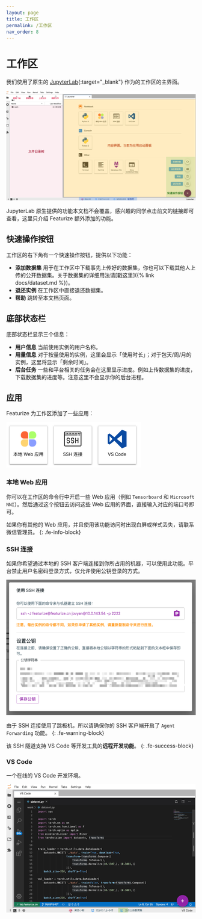 ```yaml
---
layout: page
title: 工作区
permalink: /工作区
nav_order: 8
---
```


# 工作区

我们使用了原生的 [JupyterLab](https://jupyterlab.readthedocs.io/en/stable/){:target="_blank"} 作为的工作区的主界面。

![](/asset/workspace.png)

JupyterLab 原生提供的功能本文档不会覆盖，感兴趣的同学点击前文的链接即可查看，这里只介绍 Featurize 额外添加的功能。

## 快速操作按钮

工作区的右下角有一个快速操作按钮，提供以下功能：

* **添加数据集** 用于在工作区中下载事先上传好的数据集，你也可以下载其他人上传的公开数据集。关于数据集的详细用法请[戳这里]({% link docs/dataset.md %})。
* **退还实例** 在工作区中直接退还数据集。
* **帮助** 跳转至本文档页面。

## 底部状态栏

底部状态栏显示三个信息：

* **用户信息** 当前使用实例的用户名称。
* **用量信息** 对于按量使用的实例，这里会显示「使用时长」；对于包天/周/月的实例，这里将显示「剩余时间」。
* **后台任务** 一些和平台相关的任务会在这里显示进度。例如上传数据集的进度，下载数据集的进度等。注意这里不会显示你的后台进程。

## 应用

Featurize 为工作区添加了一些应用：

![](/asset/featurize-app.png)

### 本地 Web 应用

你可以在工作区的命令行中开启一些 Web 应用（例如 `Tensorboard` 和 `Microsoft NNI`）。然后通过这个按钮去访问这些 Web 应用的界面，直接输入对应的端口号即可。

如果你有其他的 Web 应用，并且使用该功能访问时出现白屏或样式丢失，请联系微信管理员。
{: .fe-info-block}

### SSH 连接

如果你希望通过本地的 SSH 客户端连接到你所占用的机器，可以使用此功能。平台禁止用户名密码登录方式，仅允许使用公钥登录的方式。

![](/asset/ssh.png)

由于 SSH 连接使用了跳板机，所以请确保你的 SSH 客户端开启了 `Agent Forwarding` 功能。
{: .fe-warning-block}

该 SSH 隧道支持 VS Code 等开发工具的**远程开发功能**。
{: .fe-success-block}

### VS Code

一个在线的 VS Code 开发环境。

![](/asset/online-vscode.png)
